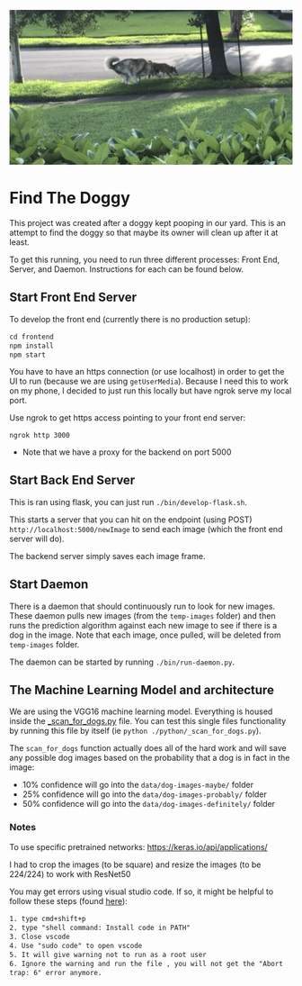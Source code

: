 ![Pooping Doggie](https://raw.githubusercontent.com/kjprice/detect-pooping-dogs/master/data/test-images/dog-pooping.jpg)

# Find The Doggy

This project was created after a doggy kept pooping in our yard. This is an attempt to find the doggy so that maybe its owner will clean up after it at least.

To get this running, you need to run three different processes: Front End, Server, and Daemon. Instructions for each can be found below.

## Start Front End Server
To develop the front end (currently there is no production setup):

```
cd frontend
npm install
npm start
```

You have to have an https connection (or use localhost) in order to get the UI to run (because we are using `getUserMedia`). Because I need this to work on my phone, I decided to just run this locally but have ngrok serve my local port.

Use ngrok to get https access pointing to your front end server:

```
ngrok http 3000
```

* Note that we have a proxy for the backend on port 5000

## Start Back End Server
This is ran using flask, you can just run `./bin/develop-flask.sh`.

This starts a server that you can hit on the endpoint (using POST) `http://localhost:5000/newImage` to send each image (which the front end server will do).

The backend server simply saves each image frame.

## Start Daemon
There is a daemon that should continuously run to look for new images. These daemon pulls new images (from the `temp-images` folder) and then runs the prediction algorithm against each new image to see if there is a dog in the image. Note that each image, once pulled, will be deleted from `temp-images` folder.

The daemon can be started by running `./bin/run-daemon.py`.

## The Machine Learning Model and architecture

We are using the VGG16 machine learning model. Everything is housed inside the [_scan_for_dogs.py](python/_scan_for_dogs.py) file. You can test this single files functionality by running this file by itself (ie `python ./python/_scan_for_dogs.py`).

The `scan_for_dogs` function actually does all of the hard work and will save any possible dog images based on the probability that a dog is in fact in the image:

- 10% confidence will go into the `data/dog-images-maybe/` folder
- 25% confidence will go into the `data/dog-images-probably/` folder
- 50% confidence will go into the `data/dog-images-definitely/` folder

### Notes

To use specific pretrained networks: https://keras.io/api/applications/

I had to crop the images (to be square) and resize the images (to be 224/224) to work with ResNet50

You may get errors using visual studio code. If so, it might be helpful to follow these steps (found [here](https://stackoverflow.com/questions/52705643/abort-trap-6-when-attempting-opencv-video-capture-on-macos-mojave)):


```
1. type cmd+shift+p
2. type "shell command: Install code in PATH"
3. Close vscode
4. Use "sudo code" to open vscode
5. It will give warning not to run as a root user
6. Ignore the warning and run the file , you will not get the "Abort trap: 6" error anymore.
```
